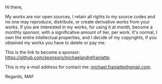 ﻿  
Hi there,
  
My works are nor open sources, I retain all rights to my source codes and no one may reproduce, distribute, or create derivative works from your works. If you are interested in my works, for using it at month, become a monthly sponsor, with a significative amount of tier, per work. It's normal, I own the entire intellectual properties, and I decide of my copyrights, if you obtained my works you have to delete or pay me.
  
This is the link to become a sponsor: https://github.com/sponsors/michaelandrefraniatte.
  
This is my e-mail address for contact me: michael.franiatte@gmail.com.
  
Regards,
MAF
  